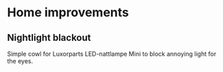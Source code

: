 # Home improvements

## Nightlight blackout

Simple cowl for Luxorparts LED-nattlampe Mini to block annoying light for the eyes.